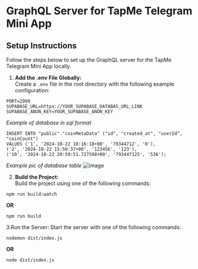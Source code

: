 # GraphQL Server for TapMe Telegram Mini App

## Setup Instructions

Follow the steps below to set up the GraphQL server for the TapMe Telegram Mini App locally.

1. **Add the .env File Globally:**  
   Create a `.env` file in the root directory with the following example configuration:  
```
PORT=2999
SUPABASE_URL=https://YOUR_SUPABASE_DATABAS_URL_LINK
SUPABASE_ANON_KEY=YOUR_SUPABASE_ANON_KEY
```
*Example of database in sql format*
```
INSERT INTO "public"."coinMetaData" ("id", "created_at", "userId", "coinCount")
VALUES ('1', '2024-10-22 10:16:18+00', '79344712', '0'),
('2', '2024-10-22 15:50:37+00', '123456', '123'),
('10', '2024-10-22 20:59:51.727598+00', '793447125', '536');
```
*Example pic of database table*
![image](https://github.com/user-attachments/assets/2f6fe72f-a373-4370-bf5b-95f5e62c3694)

2. **Build the Project:**  
Build the project using one of the following commands:  
```
npm run build:watch
```
**OR**
```
npm run build
```
3.Run the Server:
Start the server with one of the following commands:
```
nodemon dist/index.js
```
**OR**
```
node dist/index.js
```
